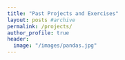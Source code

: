 ```yaml
---
title: "Past Projects and Exercises"
layout: posts #archive
permalink: /projects/
author_profile: true
header:
  image: "/images/pandas.jpg"
---
```

